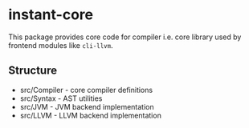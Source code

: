 # instant-core

This package provides core code for compiler i.e. core library used by frontend modules like `cli-llvm`.

## Structure

* src/Compiler - core compiler definitions
* src/Syntax - AST utilities
* src/JVM - JVM backend implementation
* src/LLVM - LLVM backend implementation

